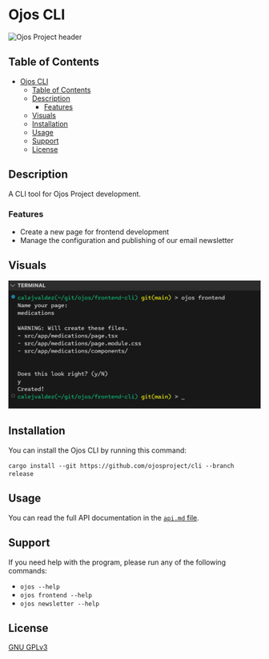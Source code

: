 # Ojos CLI

![Ojos Project header](https://ojosproject.org/images/header.png)

## Table of Contents

- [Ojos CLI](#ojos-cli)
  - [Table of Contents](#table-of-contents)
  - [Description](#description)
    - [Features](#features)
  - [Visuals](#visuals)
  - [Installation](#installation)
  - [Usage](#usage)
  - [Support](#support)
  - [License](#license)

## Description

A CLI tool for Ojos Project development.

### Features

- Create a new page for frontend development
- Manage the configuration and publishing of our email newsletter

## Visuals

![Using the Ojos CLI visual](.github/assets/visual.png)

## Installation

You can install the Ojos CLI by running this command:

```shell
cargo install --git https://github.com/ojosproject/cli --branch release
```

## Usage

You can read the full API documentation in the [`api.md` file](./docs/api.md).

## Support

If you need help with the program, please run any of the following commands:

- `ojos --help`
- `ojos frontend --help`
- `ojos newsletter --help`

## License

[GNU GPLv3](https://choosealicense.com/licenses/gpl-3.0/)
